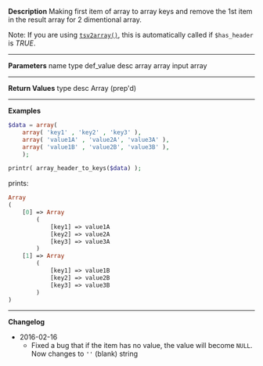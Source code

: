 **Description**
Making first item of array to array keys and remove the 1st item in the result array for 2 dimentional array.

Note: If you are using [`tsv2array()`](#tsv2array), this is automatically called if `$has_header` is *TRUE*.

--------
**Parameters**
name	type	def_value	desc
array	array		input array

--------
**Return Values**
type	desc
Array	(prep'd)

--------
**Examples**

```php
$data = array(
	array( 'key1' , 'key2' , 'key3' ),
	array( 'value1A' , 'value2A', 'value3A' ),
	array( 'value1B' , 'value2B', 'value3B' ),
	);

printr( array_header_to_keys($data) );
```

prints:

```php
Array
(
    [0] => Array
        (
            [key1] => value1A
            [key2] => value2A
            [key3] => value3A
        )
    [1] => Array
        (
            [key1] => value1B
            [key2] => value2B
            [key3] => value3B
        )
)
```

--------
**Changelog**
- 2016-02-16
	- Fixed a bug that if the item has no value, the value will become `NULL`. Now changes to `''` (blank) string
